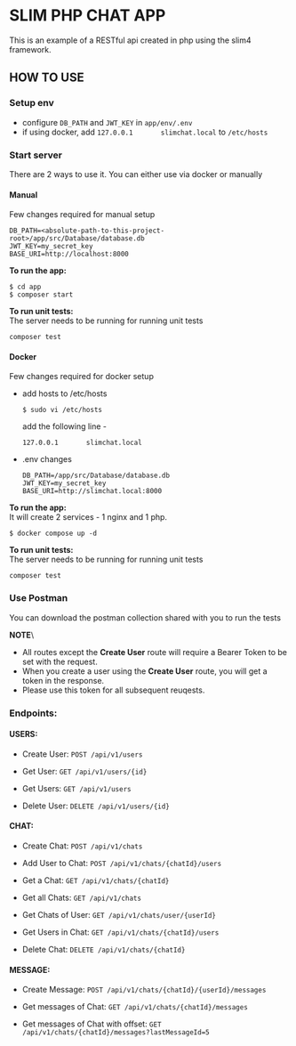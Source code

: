 # SLIM PHP CHAT APP

This is an example of a RESTful api created in php using the slim4 framework.

## HOW TO USE

### Setup env
- configure `DB_PATH` and `JWT_KEY` in `app/env/.env`
- if using docker, add `127.0.0.1       slimchat.local` to `/etc/hosts`

### Start server
There are 2 ways to use it. You can either use via docker or manually

#### Manual
Few changes required for manual setup
  ```
  DB_PATH=<absolute-path-to-this-project-root>/app/src/Database/database.db
  JWT_KEY=my_secret_key
  BASE_URI=http://localhost:8000
  ```
**To run the app:**
```
$ cd app
$ composer start
```
**To run unit tests:**\
The server needs to be running for running unit tests
```
composer test
```

#### Docker
Few changes required for docker setup
- add hosts to /etc/hosts
  ```
  $ sudo vi /etc/hosts
  ```
  add the following line -
  ```
  127.0.0.1       slimchat.local
  ```
- .env changes
  ```
  DB_PATH=/app/src/Database/database.db
  JWT_KEY=my_secret_key
  BASE_URI=http://slimchat.local:8000
  ```
**To run the app:**\
It will create 2 services - 1 nginx and 1 php.
```
$ docker compose up -d
```
**To run unit tests:**\
The server needs to be running for running unit tests
```
composer test
```

### Use Postman

You can download the postman collection shared with you to run the tests

**NOTE**\
- All routes except the **Create User** route will require a Bearer Token to be set with the request.
- When you create a user using the **Create User** route, you will get a token in the response.
- Please use this token for all subsequent reuqests.

### Endpoints:

#### USERS:

- Create User: `POST /api/v1/users`

- Get User: `GET /api/v1/users/{id}`

- Get Users: `GET /api/v1/users`

- Delete User: `DELETE /api/v1/users/{id}`


#### CHAT:

- Create Chat: `POST /api/v1/chats`

- Add User to Chat: `POST /api/v1/chats/{chatId}/users`

- Get a Chat: `GET /api/v1/chats/{chatId}`

- Get all Chats: `GET /api/v1/chats`

- Get Chats of User: `GET /api/v1/chats/user/{userId}`

- Get Users in Chat: `GET /api/v1/chats/{chatId}/users`

- Delete Chat: `DELETE /api/v1/chats/{chatId}`


#### MESSAGE:

- Create Message: `POST /api/v1/chats/{chatId}/{userId}/messages`

- Get messages of Chat: `GET /api/v1/chats/{chatId}/messages`

- Get messages of Chat with offset: `GET /api/v1/chats/{chatId}/messages?lastMessageId=5`
